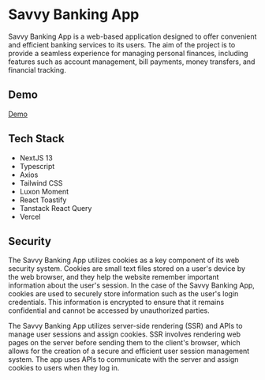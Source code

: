 
# Savvy Banking App

Savvy Banking App is a web-based application designed to offer convenient and efficient banking services to its users. The aim of the project is to provide a seamless experience for managing personal finances, including features such as account management, bill payments, money transfers, and financial tracking. 




## Demo

[Demo](https://telekom-malaysia-assesment-testing.vercel.app/dashboard)


## Tech Stack

- NextJS 13
- Typescript
- Axios
- Tailwind CSS
- Luxon Moment
- React Toastify
- Tanstack React Query
- Vercel


## Security

The Savvy Banking App utilizes cookies as a key component of its web security system. Cookies are small text files stored on a user's device by the web browser, and they help the website remember important information about the user's session. In the case of the Savvy Banking App, cookies are used to securely store information such as the user's login credentials. This information is encrypted to ensure that it remains confidential and cannot be accessed by unauthorized parties.

The Savvy Banking App utilizes server-side rendering (SSR) and APIs to manage user sessions and assign cookies. SSR involves rendering web pages on the server before sending them to the client's browser, which allows for the creation of a secure and efficient user session management system. The app uses APIs to communicate with the server and assign cookies to users when they log in. 
